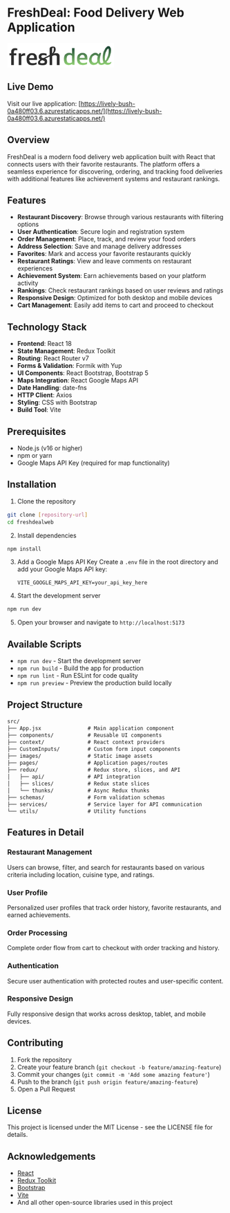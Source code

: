 # FreshDeal: Food Delivery Web Application

![FreshDeal Logo](./public/logo.webp)

## Live Demo

Visit our live application: [https://lively-bush-0a480ff03.6.azurestaticapps.net/](https://lively-bush-0a480ff03.6.azurestaticapps.net/)

## Overview

FreshDeal is a modern food delivery web application built with React that connects users with their favorite restaurants. The platform offers a seamless experience for discovering, ordering, and tracking food deliveries with additional features like achievement systems and restaurant rankings.

## Features

- **Restaurant Discovery**: Browse through various restaurants with filtering options
- **User Authentication**: Secure login and registration system
- **Order Management**: Place, track, and review your food orders
- **Address Selection**: Save and manage delivery addresses
- **Favorites**: Mark and access your favorite restaurants quickly
- **Restaurant Ratings**: View and leave comments on restaurant experiences
- **Achievement System**: Earn achievements based on your platform activity
- **Rankings**: Check restaurant rankings based on user reviews and ratings
- **Responsive Design**: Optimized for both desktop and mobile devices
- **Cart Management**: Easily add items to cart and proceed to checkout

## Technology Stack

- **Frontend**: React 18
- **State Management**: Redux Toolkit
- **Routing**: React Router v7
- **Forms & Validation**: Formik with Yup
- **UI Components**: React Bootstrap, Bootstrap 5
- **Maps Integration**: React Google Maps API
- **Date Handling**: date-fns
- **HTTP Client**: Axios
- **Styling**: CSS with Bootstrap
- **Build Tool**: Vite

## Prerequisites

- Node.js (v16 or higher)
- npm or yarn
- Google Maps API Key (required for map functionality)

## Installation

1. Clone the repository
```bash
git clone [repository-url]
cd freshdealweb
```

2. Install dependencies
```bash
npm install
```

3. Add a Google Maps API Key
   Create a `.env` file in the root directory and add your Google Maps API key:
   ```
   VITE_GOOGLE_MAPS_API_KEY=your_api_key_here
   ```

4. Start the development server
```bash
npm run dev
```

5. Open your browser and navigate to `http://localhost:5173`

## Available Scripts

- `npm run dev` - Start the development server
- `npm run build` - Build the app for production
- `npm run lint` - Run ESLint for code quality
- `npm run preview` - Preview the production build locally

## Project Structure

```
src/
├── App.jsx               # Main application component
├── components/           # Reusable UI components
├── context/              # React context providers
├── CustomInputs/         # Custom form input components
├── images/               # Static image assets
├── pages/                # Application pages/routes
├── redux/                # Redux store, slices, and API
│   ├── api/              # API integration
│   ├── slices/           # Redux state slices
│   └── thunks/           # Async Redux thunks
├── schemas/              # Form validation schemas
├── services/             # Service layer for API communication
└── utils/                # Utility functions
```

## Features in Detail

### Restaurant Management
Users can browse, filter, and search for restaurants based on various criteria including location, cuisine type, and ratings.

### User Profile
Personalized user profiles that track order history, favorite restaurants, and earned achievements.

### Order Processing
Complete order flow from cart to checkout with order tracking and history.

### Authentication
Secure user authentication with protected routes and user-specific content.

### Responsive Design
Fully responsive design that works across desktop, tablet, and mobile devices.

## Contributing

1. Fork the repository
2. Create your feature branch (`git checkout -b feature/amazing-feature`)
3. Commit your changes (`git commit -m 'Add some amazing feature'`)
4. Push to the branch (`git push origin feature/amazing-feature`)
5. Open a Pull Request

## License

This project is licensed under the MIT License - see the LICENSE file for details.

## Acknowledgements

- [React](https://reactjs.org/)
- [Redux Toolkit](https://redux-toolkit.js.org/)
- [Bootstrap](https://getbootstrap.com/)
- [Vite](https://vitejs.dev/)
- And all other open-source libraries used in this project
